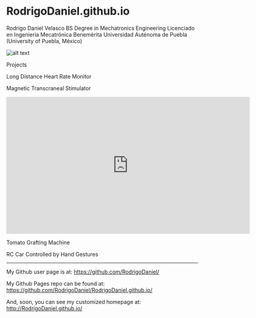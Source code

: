 RodrigoDaniel.github.io
=======================

Rodrigo Daniel Velasco
BS Degree in Mechatronics Engineering 
Licenciado en Ingenieria Mecatrónica
Benemérita Universidad Auténoma de Puebla (University of Puebla, México)

![alt text](http://i.imgur.com/2i35DTo.jpg)

Projects

Long Distance Heart Rate Monitor

Magnetic Transcraneal Stimulator

<iframe width="640" height="360" src="https://www.youtube.com/embed/sRd3RhHPLTs" frameborder="0" allowfullscreen></iframe>

Tomato Grafting Machine

RC Car Controlled by Hand Gestures



_____________________________________________________________
My Github user page is at: 
https://github.com/RodrigoDaniel/

My Github Pages repo can be found at:  
https://github.com/RodrigoDaniel/RodrigoDaniel.github.io/

And, soon, you can see my customized homepage at:
http://RodrigoDaniel.github.io/
